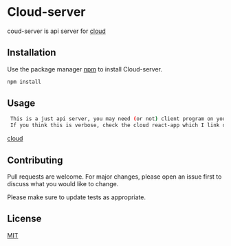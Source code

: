 
# Cloud-server

coud-server is api server for [cloud](https://github.com/sae-nae-gi/cloud)

## Installation

Use the package manager [npm](https://www.npmjs.com/) to install Cloud-server.

```bash
npm install
```

## Usage

```bash
 This is a just api server, you may need (or not) client program on your own,
 If you think this is verbose, check the cloud react-app which I link down below  
```
[cloud](https://github.com/sae-nae-gi/cloud)
## Contributing
Pull requests are welcome. For major changes, please open an issue first to discuss what you would like to change.

Please make sure to update tests as appropriate.

## License
[MIT](https://choosealicense.com/licenses/mit/)